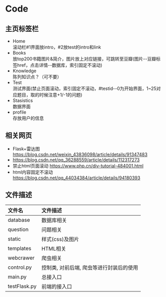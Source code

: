 # Code

## 主页标签栏
- Home  
  滚动栏#1界面放intro，#2放test的intro和link
- Books  
  放top200书籍图片&简介，图片放上对应链接，可跳转至豆瓣(图片--豆瓣<a></a>标签href，点击详情--数据库，索引固定不滚动)
- Knowledge  
  陈列知识点？（可不要）
- Test  
  测试界面(禁止页面滚动，索引固定不滚动，#testid--0为开始界面，1~25对应题目，取的时候注意+1/-1的问题)
- Stasistics  
  数据界面
- profile  
  存放用户的信息
  
## 相关网页
- Flask+雷达图  https://blog.csdn.net/weixin_43836098/article/details/91347483
- https://blog.csdn.net/qq_36288559/article/details/112317273 
- 禁止html页面滚动  https://www.php.cn/div-tutorial-484001.html
- html内容固定不滚动  https://blog.csdn.net/qq_44034384/article/details/94180393


## 文件描述

| 文件名       | 文件描述                                 |
| :----------- | :--------------------------------------- |
| database     | 数据库相关                               |
| question     | 问题相关                                 |
| static       | 样式(css)及图片                          |
| templates    | HTML相关                                 |
| webcrawer    | 爬虫相关                                 |
| control.py   | 控制类, 对前后端, 爬虫等进行封装后的使用 |
| main.py      | 总接入口                                 |
| testFlask.py | 前端的接入口                             |
